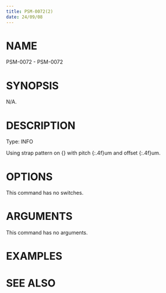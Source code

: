 ```yaml
---
title: PSM-0072(2)
date: 24/09/08
---
```


# NAME

PSM-0072 - PSM-0072

# SYNOPSIS

N/A.

# DESCRIPTION

Type: INFO

Using strap pattern on {} with pitch {:.4f}um and offset {:.4f}um.

# OPTIONS

This command has no switches.

# ARGUMENTS

This command has no arguments.

# EXAMPLES

# SEE ALSO

